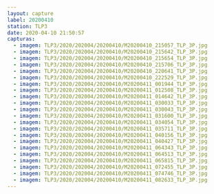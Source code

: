 ```yaml
---
layout: capture
label: 20200410
station: TLP3
date: 2020-04-10 21:50:57
capturas:
  - imagem: TLP3/2020/202004/20200410/M20200410_215057_TLP_3P.jpg
  - imagem: TLP3/2020/202004/20200410/M20200410_215642_TLP_3P.jpg
  - imagem: TLP3/2020/202004/20200410/M20200410_215654_TLP_3P.jpg
  - imagem: TLP3/2020/202004/20200410/M20200410_215706_TLP_3P.jpg
  - imagem: TLP3/2020/202004/20200410/M20200410_220641_TLP_3P.jpg
  - imagem: TLP3/2020/202004/20200410/M20200410_222529_TLP_3P.jpg
  - imagem: TLP3/2020/202004/20200410/M20200411_001944_TLP_3P.jpg
  - imagem: TLP3/2020/202004/20200410/M20200411_012508_TLP_3P.jpg
  - imagem: TLP3/2020/202004/20200410/M20200411_014642_TLP_3P.jpg
  - imagem: TLP3/2020/202004/20200410/M20200411_030033_TLP_3P.jpg
  - imagem: TLP3/2020/202004/20200410/M20200411_030043_TLP_3P.jpg
  - imagem: TLP3/2020/202004/20200410/M20200411_031600_TLP_3P.jpg
  - imagem: TLP3/2020/202004/20200410/M20200411_034054_TLP_3P.jpg
  - imagem: TLP3/2020/202004/20200410/M20200411_035711_TLP_3P.jpg
  - imagem: TLP3/2020/202004/20200410/M20200411_040156_TLP_3P.jpg
  - imagem: TLP3/2020/202004/20200410/M20200411_040427_TLP_3P.jpg
  - imagem: TLP3/2020/202004/20200410/M20200411_064343_TLP_3P.jpg
  - imagem: TLP3/2020/202004/20200410/M20200411_064513_TLP_3P.jpg
  - imagem: TLP3/2020/202004/20200410/M20200411_065815_TLP_3P.jpg
  - imagem: TLP3/2020/202004/20200410/M20200411_072455_TLP_3P.jpg
  - imagem: TLP3/2020/202004/20200410/M20200411_074746_TLP_3P.jpg
  - imagem: TLP3/2020/202004/20200410/M20200411_082633_TLP_3P.jpg
---
```


